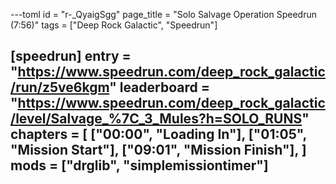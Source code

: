 ---toml
id = "r-_QyaigSgg"
page_title = "Solo Salvage Operation Speedrun (7:56)"
tags = ["Deep Rock Galactic", "Speedrun"]

[speedrun]
entry = "https://www.speedrun.com/deep_rock_galactic/run/z5ve6kgm"
leaderboard = "https://www.speedrun.com/deep_rock_galactic/level/Salvage_%7C_3_Mules?h=SOLO_RUNS"
chapters = [
  ["00:00", "Loading In"],
  ["01:05", "Mission Start"],
  ["09:01", "Mission Finish"],
]
mods = ["drglib", "simplemissiontimer"]
---
